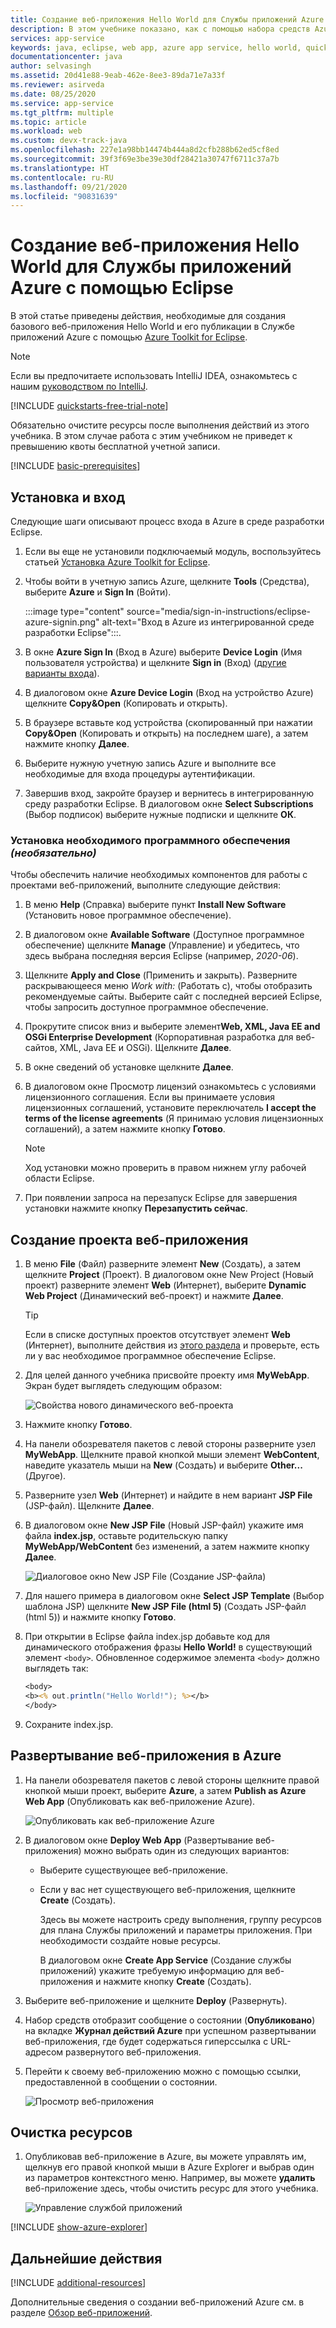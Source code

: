 ```yaml
---
title: Создание веб-приложения Hello World для Службы приложений Azure с помощью Eclipse
description: В этом учебнике показано, как с помощью набора средств Azure для Eclipse создать веб-приложение Hello World для Azure.
services: app-service
keywords: java, eclipse, web app, azure app service, hello world, quick start
documentationcenter: java
author: selvasingh
ms.assetid: 20d41e88-9eab-462e-8ee3-89da71e7a33f
ms.reviewer: asirveda
ms.date: 08/25/2020
ms.service: app-service
ms.tgt_pltfrm: multiple
ms.topic: article
ms.workload: web
ms.custom: devx-track-java
ms.openlocfilehash: 227e1a98bb14474b444a8d2cfb288b62ed5cf8ed
ms.sourcegitcommit: 39f3f69e3be39e30df28421a30747f6711c37a7b
ms.translationtype: HT
ms.contentlocale: ru-RU
ms.lasthandoff: 09/21/2020
ms.locfileid: "90831639"
---
```

# <a name="create-a-hello-world-web-app-for-azure-app-service-using-eclipse"></a>Создание веб-приложения Hello World для Службы приложений Azure с помощью Eclipse

В этой статье приведены действия, необходимые для создания базового веб-приложения Hello World и его публикации в Службе приложений Azure с помощью [Azure Toolkit for Eclipse](https://marketplace.eclipse.org/content/azure-toolkit-eclipse).

> [!NOTE]
>
> Если вы предпочитаете использовать IntelliJ IDEA, ознакомьтесь с нашим [руководством по IntelliJ][intellij-hello-world].
>
>[!INCLUDE [quickstarts-free-trial-note](includes/quickstarts-free-trial-note.md)]
>
> Обязательно очистите ресурсы после выполнения действий из этого учебника. В этом случае работа с этим учебником не приведет к превышению квоты бесплатной учетной записи.
>

[!INCLUDE [basic-prerequisites](includes/basic-prerequisites.md)]

## <a name="installation-and-sign-in"></a>Установка и вход

Следующие шаги описывают процесс входа в Azure в среде разработки Eclipse.

1. Если вы еще не установили подключаемый модуль, воспользуйтесь статьей [Установка Azure Toolkit for Eclipse](installation.md).

1. Чтобы войти в учетную запись Azure, щелкните **Tools** (Средства), выберите **Azure** и **Sign In** (Войти).

   :::image type="content" source="media/sign-in-instructions/eclipse-azure-signin.png" alt-text="Вход в Azure из интегрированной среде разработки Eclipse":::.

1. В окне **Azure Sign In** (Вход в Azure) выберите **Device Login** (Имя пользователя устройства) и щелкните **Sign in** (Вход) ([другие варианты входа](sign-in-instructions.md)).

1. В диалоговом окне **Azure Device Login** (Вход на устройство Azure) щелкните **Copy&Open** (Копировать и открыть).

1. В браузере вставьте код устройства (скопированный при нажатии **Copy&Open** (Копировать и открыть) на последнем шаге), а затем нажмите кнопку **Далее**.

1. Выберите нужную учетную запись Azure и выполните все необходимые для входа процедуры аутентификации.

1. Завершив вход, закройте браузер и вернитесь в интегрированную среду разработки Eclipse. В диалоговом окне **Select Subscriptions** (Выбор подписок) выберите нужные подписки и щелкните **ОК**.

### <a name="install-required-software-optional"></a>Установка необходимого программного обеспечения *(необязательно)*

Чтобы обеспечить наличие необходимых компонентов для работы с проектами веб-приложений, выполните следующие действия:

1. В меню **Help** (Справка) выберите пункт **Install New Software** (Установить новое программное обеспечение).

1. В диалоговом окне **Available Software** (Доступное программное обеспечение) щелкните **Manage** (Управление) и убедитесь, что здесь выбрана последняя версия Eclipse (например, *2020-06*).

1. Щелкните **Apply and Close** (Применить и закрыть). Разверните раскрывающееся меню *Work with:* (Работать с), чтобы отобразить рекомендуемые сайты. Выберите сайт с последней версией Eclipse, чтобы запросить доступное программное обеспечение.

1. Прокрутите список вниз и выберите элемент**Web, XML, Java EE and OSGi Enterprise Development** (Корпоративная разработка для веб-сайтов, XML, Java EE и OSGi). Щелкните **Далее**.

1. В окне сведений об установке щелкните **Далее**.

1. В диалоговом окне Просмотр лицензий ознакомьтесь с условиями лицензионного соглашения. Если вы принимаете условия лицензионных соглашений, установите переключатель **I accept the terms of the license agreements** (Я принимаю условия лицензионных соглашений), а затем нажмите кнопку **Готово**. 

   > [!NOTE]
   > Ход установки можно проверить в правом нижнем углу рабочей области Eclipse.

1. При появлении запроса на перезапуск Eclipse для завершения установки нажмите кнопку **Перезапустить сейчас**.

## <a name="creating-a-web-app-project"></a>Создание проекта веб-приложения

1. В меню **File** (Файл) разверните элемент **New** (Создать), а затем щелкните **Project** (Проект). В диалоговом окне New Project (Новый проект) разверните элемент **Web** (Интернет), выберите **Dynamic Web Project** (Динамический веб-проект) и нажмите **Далее**.

   > [!TIP]
   > Если в списке доступных проектов отсутствует элемент **Web** (Интернет), выполните действия из [этого раздела](#install-required-software-optional) и проверьте, есть ли у вас необходимое программное обеспечение Eclipse.

1. Для целей данного учебника присвойте проекту имя **MyWebApp**. Экран будет выглядеть следующим образом:
   
   ![Свойства нового динамического веб-проекта][dynamic-web-project-properties]

1. Нажмите кнопку **Готово**.

1. На панели обозревателя пакетов с левой стороны разверните узел **MyWebApp**. Щелкните правой кнопкой мыши элемент **WebContent**, наведите указатель мыши на **New** (Создать) и выберите **Other...** (Другое).

1. Разверните узел **Web** (Интернет) и найдите в нем вариант **JSP File** (JSP-файл). Щелкните **Далее**.

1. В диалоговом окне **New JSP File** (Новый JSP-файл) укажите имя файла **index.jsp**, оставьте родительскую папку **MyWebApp/WebContent** без изменений, а затем нажмите кнопку **Далее**.

   ![Диалоговое окно New JSP File (Создание JSP-файла)][new-jsp-file-dialog]

1. Для нашего примера в диалоговом окне **Select JSP Template** (Выбор шаблона JSP) щелкните **New JSP File (html 5)** (Создать JSP-файл (html 5)) и нажмите кнопку **Готово**.

1. При открытии в Eclipse файла index.jsp добавьте код для динамического отображения фразы **Hello World!** в существующий элемент `<body>`. Обновленное содержимое элемента `<body>` должно выглядеть так:
   
   ```jsp
   <body>
   <b><% out.println("Hello World!"); %></b>
   </body>
   ```
1. Сохраните index.jsp.

## <a name="deploying-the-web-app-to-azure"></a>Развертывание веб-приложения в Azure

1. На панели обозревателя пакетов с левой стороны щелкните правой кнопкой мыши проект, выберите **Azure**, а затем **Publish as Azure Web App** (Опубликовать как веб-приложение Azure).
   
   ![Опубликовать как веб-приложение Azure][publish-as-azure-web-app]

1. В диалоговом окне **Deploy Web App** (Развертывание веб-приложения) можно выбрать один из следующих вариантов:

   * Выберите существующее веб-приложение.

   * Если у вас нет существующего веб-приложения, щелкните **Create** (Создать).

      Здесь вы можете настроить среду выполнения, группу ресурсов для плана Службы приложений и параметры приложения. При необходимости создайте новые ресурсы.

      В диалоговом окне **Create App Service** (Создание службы приложений) укажите требуемую информацию для веб-приложения и нажмите кнопку **Create** (Создать).

1. Выберите веб-приложение и щелкните **Deploy** (Развернуть).

1. Набор средств отобразит сообщение о состоянии (**Опубликовано**) на вкладке **Журнал действий Azure** при успешном развертывании веб-приложения, где будет содержаться гиперссылка с URL-адресом развернутого веб-приложения.

1. Перейти к своему веб-приложению можно с помощью ссылки, предоставленной в сообщении о состоянии.

   ![Просмотр веб-приложения][browse-web-app]

## <a name="cleaning-up-resources"></a>Очистка ресурсов

1. Опубликовав веб-приложение в Azure, вы можете управлять им, щелкнув его правой кнопкой мыши в Azure Explorer и выбрав один из параметров контекстного меню. Например, вы можете **удалить** веб-приложение здесь, чтобы очистить ресурс для этого учебника.

   ![Управление службой приложений][manage-app-service]

[!INCLUDE [show-azure-explorer](includes/show-azure-explorer.md)]

## <a name="next-steps"></a>Дальнейшие действия

[!INCLUDE [additional-resources](includes/additional-resources.md)]

Дополнительные сведения о создании веб-приложений Azure см. в разделе [Обзор веб-приложений].

<!-- URL List -->

[Azure Toolkit for Eclipse]: /azure/developer/java/tookit-for-eclipse
[Azure Toolkit for IntelliJ]: ../toolkit-for-intellij
[intellij-hello-world]: ../toolkit-for-intellij/create-hello-world-web-app.md
[Обзор веб-приложений]: /azure/app-service/app-service-web-overview
[Apache Tomcat]: http://tomcat.apache.org/
[Jetty]: http://www.eclipse.org/jetty/
[Legacy Version]: create-hello-world-web-app-legacy-version.md

<!-- IMG List -->

[browse-web-app]: media/create-hello-world-web-app/browse-web-app.png
[dynamic-web-project-properties]: media/create-hello-world-web-app/dynamic-web-project-properties.png
[new-jsp-file-dialog]: media/create-hello-world-web-app/new-jsp-file-dialog.png
[publish-as-azure-web-app]: media/create-hello-world-web-app/publish-as-azure-web-app.png
[publish-status]: media/create-hello-world-web-app/publish-status.png
[manage-app-service]: media/create-hello-world-web-app/manage-app-service.png